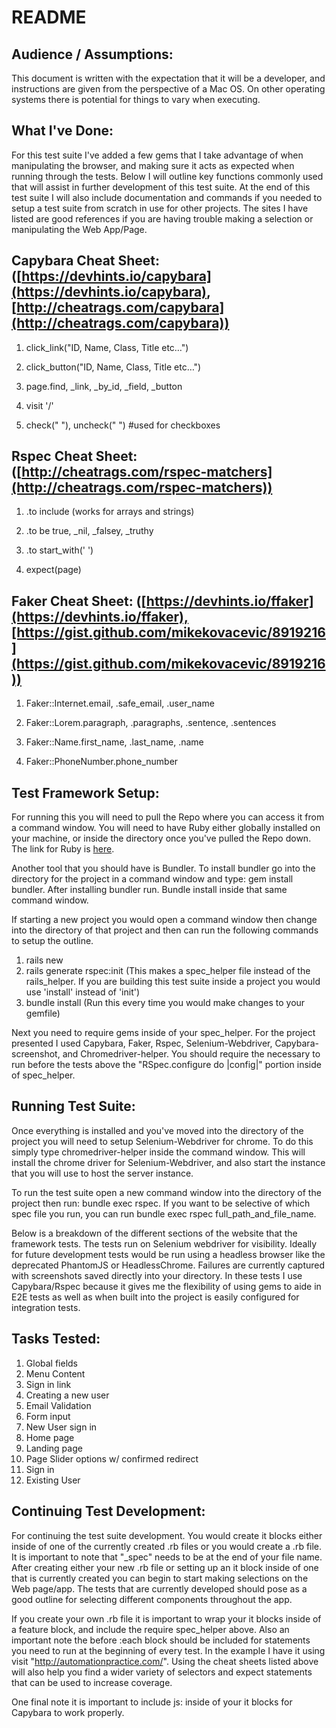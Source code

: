 # README

## Audience / Assumptions:
This document is written with the expectation that it will be a developer, and instructions are given from the perspective
of a Mac OS. On other operating systems there is potential for things to vary when executing.

## What I've Done:
For this test suite I&#39;ve added a few gems that I take advantage of when manipulating the browser, and making sure it acts as expected when running through the tests.  Below I will outline key functions commonly used that will assist in further development of this test suite.  At the end of this test suite I will also include documentation and commands if you needed to setup a test suite from scratch in use for other projects.  The sites I have listed are good references if you are having trouble making a selection or manipulating the Web App/Page.

## Capybara Cheat Sheet: ([https://devhints.io/capybara](https://devhints.io/capybara), [http://cheatrags.com/capybara](http://cheatrags.com/capybara))
1. click\_link(&quot;ID, Name, Class, Title etc…&quot;)

2. click\_button(&quot;ID, Name, Class, Title etc…&quot;)

3. page.find, \_link, \_by\_id, \_field, \_button

4. visit &#39;/&#39;

5. check(&quot; &quot;), uncheck(&quot; &quot;)  #used for checkboxes

## Rspec Cheat Sheet: ([http://cheatrags.com/rspec-matchers](http://cheatrags.com/rspec-matchers))

1. .to include (works for arrays and strings)

2. .to be true, \_nil, \_falsey, \_truthy

3. .to start\_with(&#39; &#39;)

4. expect(page)

## Faker Cheat Sheet: ([https://devhints.io/ffaker](https://devhints.io/ffaker),[https://gist.github.com/mikekovacevic/8919216](https://gist.github.com/mikekovacevic/8919216))

1. Faker::Internet.email, .safe_email, .user_name

2. Faker::Lorem.paragraph, .paragraphs, .sentence, .sentences

3. Faker::Name.first_name, .last_name, .name

4. Faker::PhoneNumber.phone_number

## Test Framework Setup:

For running this you will need to pull the Repo where you can access it from a command window. You will need to have Ruby either globally installed on your machine, or inside the directory once you&#39;ve pulled the Repo down.  The link for Ruby is [here](https://www.ruby-lang.org/en/documentation/installation/).

Another tool that you should have is Bundler.  To install bundler go into the directory for the project in a command window and type: gem install bundler.  After installing bundler run.  Bundle install inside that same command window.

If starting a new project you would open a command window then change into the directory of that project and then can run the following commands to setup the outline.
1. rails new
2. rails generate rspec:init (This makes a spec_helper file instead of the rails_helper. If you are building this test suite inside a project you would use 'install' instead of 'init')
3. bundle install (Run this every time you would make changes to your gemfile)

Next you need to require gems inside of your spec_helper.  For the project presented I used Capybara, Faker, Rspec, Selenium-Webdriver, Capybara-screenshot, and Chromedriver-helper. You should require the necessary to run before the tests above the "RSpec.configure do |config|" portion inside of spec_helper.

## Running Test Suite:

Once everything is installed and you&#39;ve moved into the directory of the project you will need to setup Selenium-Webdriver for chrome.  To do this simply type chromedriver-helper inside the command window.  This will install the chrome driver for Selenium-Webdriver, and also start the instance that you will use to host the server instance.

To run the test suite open a new command window into the directory of the project then run: bundle exec rspec.  If you want to be selective of which spec file you run, you can run bundle exec rspec full\_path\_and\_file\_name.

Below is a breakdown of the different sections of the website that the framework tests. The tests run on Selenium webdriver for visibility.  Ideally for future development tests would be run using a headless browser like the deprecated PhantomJS or HeadlessChrome.  Failures are currently captured with screenshots saved directly into your directory.  In these tests I use Capybara/Rspec because it gives me the flexibility of using gems to aide in E2E tests as well as when built into the project is easily configured for integration tests.

## Tasks Tested:
1. Global fields
2. Menu Content
3. Sign in link
4. Creating a new user
5. Email Validation
6. Form input
7. New User sign in
8. Home page
9. Landing page
10. Page Slider options w/ confirmed redirect
11. Sign in
12. Existing User

## Continuing Test Development:

For continuing the test suite development. You would create it blocks either inside of one of the currently created .rb files or you would create a .rb file.  It is important to note that "_spec" needs to be at the end of your file name. After creating either your new .rb file or setting up an it block inside of one that is currently created you can begin to start making selections on the Web page/app. The tests that are currently developed should pose as a good outline for selecting different components throughout the app.

If you create your own .rb file it is important to wrap your it blocks inside of a feature block, and include the require spec_helper above. Also an important note the before :each block should be included for statements you need to run at the beginning of every test.  In the example I have it using visit "http://automationpractice.com/". Using the cheat sheets listed above will also help you find a wider variety of selectors and expect statements that can be used to increase coverage.

One final note it is important to include js: inside of your it blocks for Capybara to work properly.
